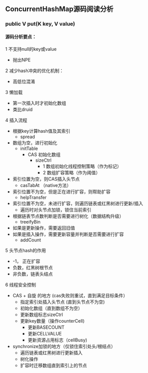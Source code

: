## ConcurrentHashMap源码阅读分析


### public V put(K key, V value)

#### 源码分析要点：

1 不支持null的key或value

* 抛出NPE

2 减少hash冲突的优化机制：

* 高低位混淆

3 懒加载

* 第一次插入时才初始化数组
* 类比druid

4 插入流程

* 根据key计算hash值及其索引
	* spread
* 数组为空，进行初始化
	* initTable
		* CAS 初始化数组
			* sizeCtrl
				* 1 数组初始化线程控制策略（作为标记）
				* 2 数组扩容策略（作为阈值）
* 索引位置为空，则CAS插入头节点
	* casTabAt （native方法）
* 索引位置不为空，但是正在进行扩容，则帮助扩容
	* helpTransfer
* 索引位置不为空，未进行扩容，则遍历链表或红黑树进行更新/插入
	* 遍历时对头节点加锁，锁住当前索引
* 根据链表节点数判断是否需要进行树化（数据结构升级）
	* treeifyBin
* 如果是更新操作，需要返回旧值
* 如果是插入操作，需要更新容量并判断是否需要进行扩容
	* addCount


5 头节点hash的作用

* -1， 正在扩容
* 负数，红黑树根节点
* 非负数，链表头结点


6 线程安全控制

* CAS + 自旋 的地方 (cas失败则重试，直到满足目标条件）
	* 指定索引处插入头节点 (直到头节点不为空)
	* 初始化数组（直到数组不为空）
	* 更新数组标志sizeCtrl
	* 更新key数量（操作counterCell)
		* 更新BASECOUNT
		* 更新CELLVALUE
		* 更新资源占用标志（cellBusy)
* synchronize加锁的地方（仅锁住索引处头/根结点）
	* 遍历链表或红黑树进行更新插入
	* 树化操作
	* 扩容时迁移数组直到索引上的节点







